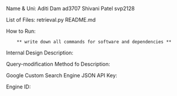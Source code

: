Name & Uni:
        Aditi Dam ad3707
        Shivani Patel svp2128

List of Files:
retrieval.py 
README.md

How to Run:

        ** write down all commands for software and dependencies **

Internal Design Description:


Query-modification Method fo Description: 


Google Custom Search Engine JSON API Key:

Engine ID:

